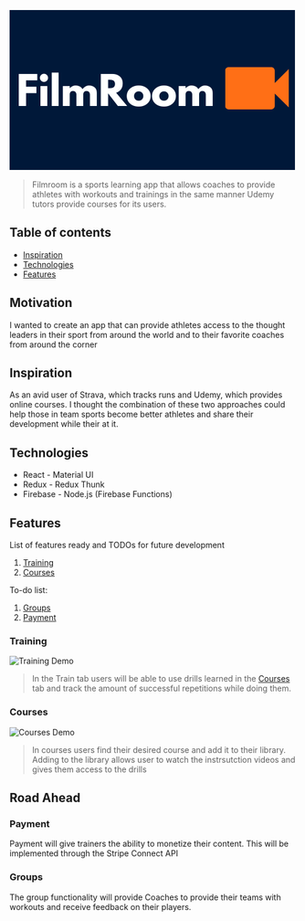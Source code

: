 ![App logo](./src/images/Filmroom-Logo2.png)



> Filmroom is a sports learning app that allows coaches to provide athletes with workouts and trainings in the same manner Udemy tutors provide courses for its users.


## Table of contents
* [Inspiration](#inspiration)
* [Technologies](#technologies)
* [Features](#features)



## Motivation

I wanted to create an app that can provide athletes access to the thought leaders in their sport from around the world and to their favorite coaches from around the corner 

## Inspiration
As an avid user of Strava, which tracks runs and Udemy, which provides online courses. I thought the combination of these two approaches could help those in team sports become better athletes and share their development while their at it. 


## Technologies
* React - Material UI
* Redux - Redux Thunk
* Firebase - Node.js (Firebase Functions)



## Features
List of features ready and TODOs for future development
1. [Training](#training)
1. [Courses](#courses)



To-do list:
1. [Groups](#groups)
1. [Payment](#payment)

### Training
![Training Demo](./src/images/Training_Demo.gif)
>In the Train tab users will be able to use drills learned in the [Courses](#courses) tab and track the amount of successful repetitions while doing them.


### Courses
![Courses Demo](./src/images/Courses_Demo.gif)
>In courses users find their desired course and add it to their library. Adding to the library allows user to watch the instrsutction videos and gives them access to the drills

## Road Ahead

### Payment
Payment will give trainers the ability to monetize their content. This will be implemented through the Stripe Connect API

### Groups

The group functionality will provide Coaches to provide their teams with workouts and receive feedback on their players.
 





